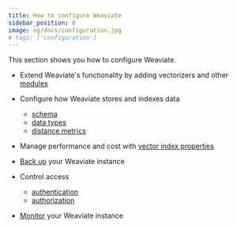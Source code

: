 ```yaml
---
title: How to configure Weaviate
sidebar_position: 0
image: og/docs/configuration.jpg
# tags: ['configuration']
---
```


This section shows you how to configure Weaviate.

- Extend Weaviate's functionality by adding vectorizers and other [modules](./modules.md)
- Configure how Weaviate stores and indexes data

  - [schema](../manage-data/collections.mdx)
  - [data types](../config-refs/datatypes.md)
  - [distance metrics](../config-refs/distances.md)

- Manage performance and cost with [vector index properties](/docs/weaviate/config-refs/schema/vector-index)
- [Back up](./backups.md) your Weaviate instance
- Control access
  - [authentication](./authentication.md)
  - [authorization](./authorization.md)
- [Monitor](./monitoring.md) your Weaviate instance

